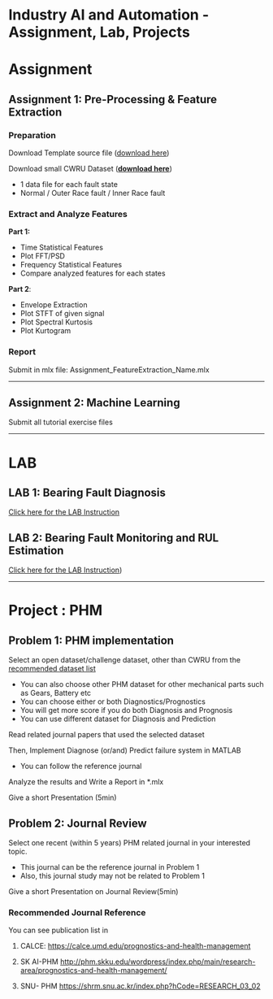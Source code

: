 # Industry AI and Automation - Assignment, Lab, Projects

# Assignment



## Assignment 1:  Pre-Processing & Feature Extraction


### Preparation

Download Template source file ([download here](https://github.com/ykkimhgu/digitaltwinNautomation-src/blob/main/Assignment/Assignment_FeatureExtraction_CWRU/DTA_Assignment_CWRU_FeatureExtraction_student.mlx))

Download small CWRU Dataset (**[download here](https://github.com/ykkimhgu/digitaltwinNautomation-src/blob/main/Assignment/Assignment_FeatureExtraction_CWRU/Assignment_FeatureExtraction_CWRU_data.zip)**)

* 1 data file for each fault state
* Normal / Outer Race fault / Inner Race fault



### Extract  and Analyze Features   

**Part 1:** 

* Time Statistical Features
* Plot FFT/PSD
* Frequency Statistical Features
* Compare analyzed features for each states



**Part 2**:

* Envelope Extraction
* Plot STFT of given signal
* Plot Spectral Kurtosis
* Plot Kurtogram





### Report

Submit  in mlx file:  Assignment_FeatureExtraction_Name.mlx





---

## Assignment 2:  Machine Learning

Submit all tutorial exercise files



---

# LAB

## LAB 1: Bearing Fault Diagnosis

[Click here for the LAB Instruction](https://github.com/ykkimhgu/digitaltwinNautomation-src/blob/main/IAIA_CWRU_BearingFaultClassification_LAB.md)



## LAB 2:  Bearing Fault Monitoring and RUL Estimation

[Click here for the LAB Instruction](https://github.com/ykkimhgu/digitaltwinNautomation-src/blob/main/IAIA_Prognostic_BearingFault_RUL_LAB.md))






---
# Project : PHM


## Problem 1: PHM implementation

Select an open dataset/challenge dataset, other than CWRU from the [recommended dataset list]( https://ykkim.gitbook.io/wiki/industrial-ai/phm-dataset)

* You can also choose other PHM dataset for other mechanical parts such as Gears, Battery etc
* You can choose either or both Diagnostics/Prognostics
* You will get more score if you do both Diagnosis and Prognosis
* You can use different dataset for Diagnosis and Prediction



Read related journal papers that used the selected dataset



Then, Implement Diagnose (or/and) Predict failure system in MATLAB

* You can follow the reference journal


Analyze the results and Write a Report in *.mlx 



Give a short Presentation (5min)



## Problem 2: Journal Review



Select one recent (within 5 years) PHM related journal in your interested topic. 

* This journal can be the reference journal in Problem 1
* Also, this journal study may not be related to Problem 1



Give a short Presentation on Journal Review(5min)



### Recommended Journal Reference

You can see publication list in

1. CALCE: https://calce.umd.edu/prognostics-and-health-management

2. SK AI-PHM http://phm.skku.edu/wordpress/index.php/main/research-area/prognostics-and-health-management/

3. SNU- PHM https://shrm.snu.ac.kr/index.php?hCode=RESEARCH_03_02










